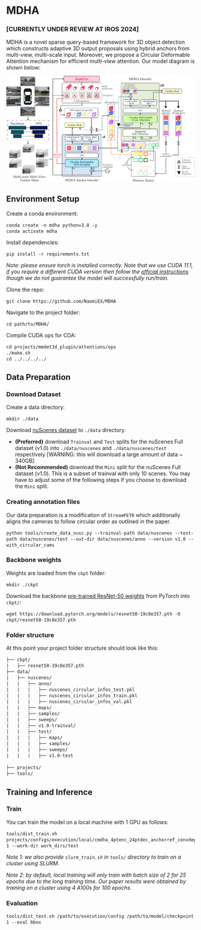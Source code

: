 # MDHA

### **[CURRENTLY UNDER REVIEW AT IROS 2024]**

MDHA is a novel sparse query-based framework for 3D object detection which constructs adaptive 3D output proposals using hybrid anchors from multi-view,
multi-scale input. Moreover, we propose a Circular Deformable Attention mechanism for efficient multi-view attention. Our model diagram is shown below:

![Model Diagram](./imgs/model_diagram.png)

## Environment Setup
Create a conda environment:
```
conda create -n mdha python=3.8 -y
conda activate mdha
```
Install dependencies:
```
pip install -r requirements.txt
```
*Note: please ensure torch is installed correctly. Note that we use CUDA 11.1, if you require a different CUDA version then follow the [official instructions](https://pytorch.org/) though we do not guarantee the model will successfully run/train.*

Clone the repo:
```
git clone https://github.com/NaomiEX/MDHA
```

Navigate to the project folder:
```
cd path/to/MDHA/
```
Compile CUDA ops for CDA:
```
cd projects/mmdet3d_plugin/attentions/ops
./make.sh
cd ../../../../
```

## Data Preparation

### Download Dataset

Create a data directory:
```
mkdir ./data
```

Download [nuScenes dataset](https://www.nuscenes.org/download) to `./data` directory.
- **(Preferred)** download `Trainval` and `Test` splits for the nuScenes Full dataset (v1.0) into `./data/nuscenes` and `./data/nuscenes/test` respectively [WARNING: this will download a large amount of data ~ 340GB]
- **(Not Recommended)** download the `Mini` split for the nuScenes Full dataset (v1.0). This is a subset of trainval with only 10 scenes. You may have to adjust some of the following steps if you choose to download the `Mini` split.

### Creating annotation files
Our data preparation is a modification of `StreamPETR` which additionally aligns the cameras to follow circular order as outlined in the paper.
```
python tools/create_data_nusc.py --trainval-path data/nuscenes --test-path data/nuscenes/test --out-dir data/nuscenes/anno --version v1.0 --with_circular_cams
```

### Backbone weights
Weights are loaded from the `ckpt` folder:
```
mkdir ./ckpt
```

Download the backbone [pre-trained ResNet-50 weights](https://download.pytorch.org/models/resnet50-19c8e357.pth) from PyTorch into `ckpt/`:
```
wget https://download.pytorch.org/models/resnet50-19c8e357.pth -O ckpt/resnet50-19c8e357.pth
```

### Folder structure
At this point your project folder structure should look like this:
```
├── ckpt/
|   ├── resnet50-19c8e357.pth
├── data/
|   ├── nuscenes/
|   |   ├── anno/
|   |   |   ├── nuscenes_circular_infos_test.pkl
|   |   |   ├── nuscenes_circular_infos_train.pkl
|   |   |   ├── nuscenes_circular_infos_val.pkl
|   |   ├── maps/
|   |   ├── samples/
|   |   ├── sweeps/
|   |   ├── v1.0-trainval/
|   |   ├── test/
|   |   |   ├── maps/
|   |   |   ├── samples/
|   |   |   ├── sweeps/
|   |   |   ├── v1.0-test

├── projects/
├── tools/
```
## Training and Inference

### Train

You can train the model on a local machine with 1 GPU as follows:
```
tools/dist_train.sh projects/configs/execution/local/cmdha_4ptenc_24ptdec_anchorref_convdepth_mult_updatepos_newproj_1gpu2bs.py 1 --work-dir work_dirs/test
```
*Note 1: we also provide `slurm_train.sh` in `tools/` directory to train on a cluster using SLURM.* 

*Note 2: by default, local training will only train with batch size of 2 for 25 epochs due to the long training time. Our paper results were obtained by training on a cluster using 4 A100s for 100 epochs.*


### Evaluation
```
tools/dist_test.sh /path/to/execution/config /path/to/model/checkpoint 1 --eval bbox
```

